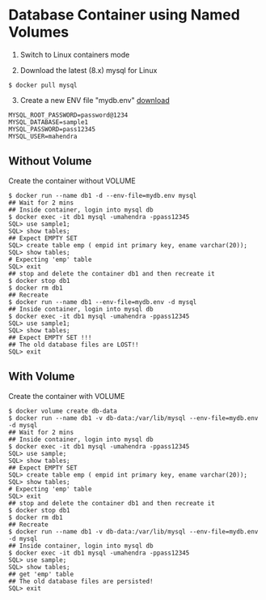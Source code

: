 # Database Container using Named Volumes


1. Switch to Linux containers mode

2. Download the latest (8.x) mysql for Linux

```
$ docker pull mysql
```

3. Create a new ENV file "mydb.env" [download](https://raw.githubusercontent.com/mahendra-shinde/docker-k8s-july-2020/master/demos/mydb.env)

```
MYSQL_ROOT_PASSWORD=password@1234
MYSQL_DATABASE=sample1
MYSQL_PASSWORD=pass12345
MYSQL_USER=mahendra
```

## Without Volume

Create the container without VOLUME

```
$ docker run --name db1 -d --env-file=mydb.env mysql
## Wait for 2 mins
## Inside container, login into mysql db
$ docker exec -it db1 mysql -umahendra -ppass12345 
SQL> use sample1;
SQL> show tables;
## Expect EMPTY SET
SQL> create table emp ( empid int primary key, ename varchar(20));
SQL> show tables;
# Expecting 'emp' table
SQL> exit
## stop and delete the container db1 and then recreate it
$ docker stop db1
$ docker rm db1
## Recreate
$ docker run --name db1 --env-file=mydb.env -d mysql
## Inside container, login into mysql db
$ docker exec -it db1 mysql -umahendra -ppass12345 
SQL> use sample1;
SQL> show tables;
## Expect EMPTY SET !!!
## The old database files are LOST!!
SQL> exit
```

## With Volume

Create the container with VOLUME

```
$ docker volume create db-data
$ docker run --name db1 -v db-data:/var/lib/mysql --env-file=mydb.env -d mysql
## Wait for 2 mins
## Inside container, login into mysql db
$ docker exec -it db1 mysql -umahendra -ppass12345 
SQL> use sample;
SQL> show tables;
## Expect EMPTY SET
SQL> create table emp ( empid int primary key, ename varchar(20));
SQL> show tables;
# Expecting 'emp' table
SQL> exit
## stop and delete the container db1 and then recreate it
$ docker stop db1
$ docker rm db1
## Recreate
$ docker run --name db1 -v db-data:/var/lib/mysql --env-file=mydb.env -d mysql
## Inside container, login into mysql db
$ docker exec -it db1 mysql -umahendra -ppass12345 
SQL> use sample;
SQL> show tables;
## get 'emp' table
## The old database files are persisted!
SQL> exit
```

